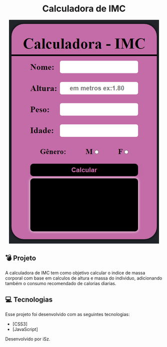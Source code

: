 <h1 align="center">Calculadora de IMC</h1>

<p align="center">
  <img alt="Quiz" src="public/calcimc.png">
</p>

## 💣 Projeto

A calculadora de IMC tem como objetivo calcular o indice de massa corporal com base em calculos de altura e massa do individuo, adicionando também o consumo recomendado de calorias diarias.

## 💻 Tecnologias

Esse projeto foi desenvolvido com as seguintes tecnologias:

- [CSS3]
- [JavaScript]

Desenvolvido por iSz.
